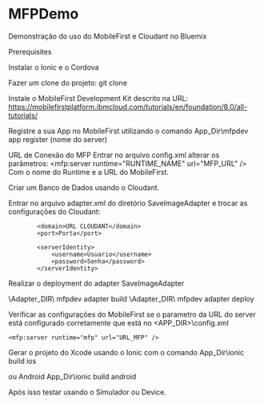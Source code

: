 # MFPDemo
Demonstração do uso do MobileFirst e Cloudant no Bluemix

Prerequisites

Instalar o Ionic e o Cordova


Fazer um clone do projeto: 
git clone <url do github>

Instale o MobileFirst Development Kit descrito na URL: https://mobilefirstplatform.ibmcloud.com/tutorials/en/foundation/8.0/all-tutorials/

Registre a sua App no MobileFirst utilizando o comando
App_Dir\mfpdev app register (nome do server)


URL de Conexão do MFP
Entrar no arquivo config.xml  alterar os parâmetros:
 <mfp:server runtime="RUNTIME_NAME" url="MFP_URL" />
Com o nome do Runtime e a URL do MobileFirst.

Criar um Banco de Dados usando o Cloudant.

Entrar no arquivo adapter.xml do diretório SaveImageAdapter e trocar as configurações do Cloudant:


			<domain>URL CLOUDANT</domain>
			<port>Porta</port>
			
			<serverIdentity>
				<username>Usuario</username>
				<password>Senha</password>
			</serverIdentity>
		

Realizar o deployment do adapter SaveImageAdapter 

\Adapter_DIR\ mfpdev adapter build
\Adapter_DIR\ mfpdev adapter deploy

Verificar as configurações do MobileFirst se o parametro da URL do server está configurado corretamente que está no <APP_DIR>\config.xml 

    <mfp:server runtime="mfp" url="URL_MFP" />

Gerar o projeto do Xcode usando o Ionic com o comando
App_Dir\ionic build ios

ou Android
App_Dir\ionic build android

Após isso testar usando o Simulador ou Device.
